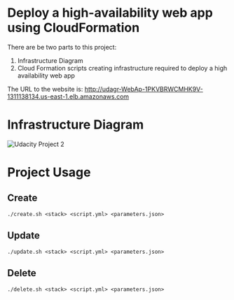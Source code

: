 # Deploy a high-availability web app using CloudFormation

There are be two parts to this project:
1. Infrastructure Diagram
2. Cloud Formation scripts creating infrastructure required to deploy a high availability web app

The URL to the website is:
http://udagr-WebAp-1PKVBRWCMHK9V-1311138134.us-east-1.elb.amazonaws.com

# Infrastructure Diagram 

![Udacity Project 2](https://user-images.githubusercontent.com/23143869/171623381-0c0f0f78-58d6-443e-9eef-1d2d80dce9dd.jpeg)

# Project Usage

## Create

`./create.sh <stack> <script.yml> <parameters.json>`

## Update

`./update.sh <stack> <script.yml> <parameters.json>`

## Delete

`./delete.sh <stack> <script.yml> <parameters.json>`
